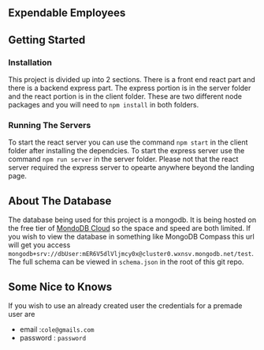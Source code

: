 ## Expendable Employees
## Getting Started

### Installation
This project is divided up into 2 sections. There is a front end react part and there is a backend express part. The express portion is in the server folder and the
react portion is in the client folder. These are two different node packages and you will need to ```npm install``` in both folders.

### Running The Servers
To start the react server you can use the command ```npm start``` in the client folder after installing the dependcies. To start the express server use the command
```npm run server``` in the server folder. Please not that the react server required the express server to opearte anywhere beyond the landing page.

## About The Database
The database being used for this project is a mongodb. It is being hosted on the free tier of [MondoDB Cloud](https://www.mongodb.com/cloud) so the space and speed are both limited. If you wish to view the database in something like MongoDB Compass this url will get you access `mongodb+srv://dbUser:mER6V5dlVljmcy0x@cluster0.wxnsv.mongodb.net/test`. The full schema can be viewed in `schema.json` in the root of this git repo.

## Some Nice to Knows
If you wish to use an already created user the credentials for a premade user are      
- email :`cole@gmails.com`  
- password : `password`

